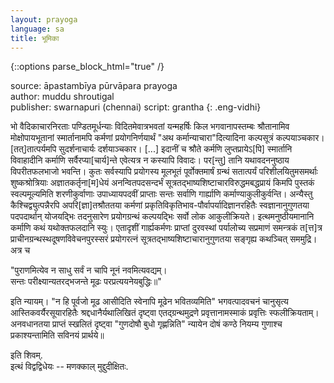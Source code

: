 ```yaml
---
layout: prayoga
language: sa
title: भूमिका
---
```


{::options parse_block_html="true" /}

source: āpastambīya pūrvāpara prayoga  
author: muddu shroutigal  
publisher: swarnapuri (chennai) 
script: grantha
{: .eng-vidhi}

भो वैदिकाचारनिरताः पण्डितमूर्धन्याः विदितमेवात्रभवतां यन्महर्षिः किल भगवानापस्तम्बः श्रौतानामिव मोक्षोपायभूतानां स्मार्तानामपि कर्मणां प्रयोगनिर्णयार्थं "अथ कर्मान्याचारा"दित्यादिना कल्पसूत्रं कल्पयाञ्चकार। [तत्]तात्पर्यमपि सुदर्शनाचार्यः दर्शयाञ्चकार। [...] इदानीं च श्रौते कर्मणि लुप्तप्रायेऽ[पि] स्मार्तानि विवाहादीनि कर्माणि सर्वैरप्या[चार्य]न्ते एवेत्यत्र न कस्यापि विवादः।
पर[न्तु] तानि यथावदननुष्ठाय विपरीतफलभाजो भवन्ति। कुतः सर्वस्यापि प्रयोगस्य मूलभूतं पूर्वोक्तमार्षं ग्रन्थं सतात्पर्यं परिशीलयितुमसमर्थाः शुष्कश्रोत्रियाः अज्ञातकर्तृना[म]धेयं अनन्वितपदसन्दर्भं सूत्रतद्भाष्यशिष्टाचारविरुद्धमबद्धप्रायं किमपि पुस्तकं स्वल्पमूल्यमिति शरणीकुर्वाणाः उपाध्यायपदवीं प्राप्ताः सन्तः सर्वाणि गार्ह्याणि कर्माण्याकुलीकुर्वन्ति।
अन्यैस्तु कैश्चिद्व्युत्पन्नैरपि अपरि[ज्ञा]तश्रौततया कर्मणां प्रकृतिविकृतिभाव-पौर्वापर्यादिज्ञानरहितैः स्वज्ञानानुगुणतया पदपदार्थान् योजयद्भिः तदनुसारेण प्रयोगग्रन्थं कल्पयद्भिः सर्वो लोक आकुलीक्रियते। इत्थमनुष्ठीयमानानि कर्माणि कथं यथोक्तफलदानि स्युः। एतादृशीं गार्ह्यकर्मणः प्राप्तां दुरवस्थां पर्यालोच्य सप्रमाणं समन्त्रकं त[त्त]त्र प्राचीनग्रन्थस्थदूषणविवेचनपुरस्सरं प्रयोगरत्नं सूत्रतद्भाष्यशिष्टाचारानुगुणतया सङ्गृह्य कथञ्चित् सममुद्रि। अत्र च

"पुराणमित्येव न साधु सर्वं न चापि नूनं नवमित्यवद्यम्।  
सन्तः परीक्ष्यान्यतरद्भजन्ते मूढः परप्रत्ययनेयबुद्धिः॥"

इति न्यायम्।
"न हि पूर्वजो मूढ आसीदिति स्वेनापि मूढेन भवितव्यमिति" भगवत्पादवचनं चानुसृत्य आस्तिकवर्यैरसूयारहितैः श्रद्दधानैर्यथालिखितं दृष्ट्वा एतद्ग्रन्थमुद्रणे प्रवृत्तानामस्माकं प्रवृत्तिः स्फलीक्रियताम्। अनवधानतया प्राप्तं स्खलितं दृष्ट्वा "गुणदोषौ बुधो गृह्णन्निति" न्यायेन दोषं कण्ठे नियम्य गुणाश्च प्रकाश्यन्तामिति
सविनयं प्रार्थये॥

इति शिवम्.    
इत्थं विद्वद्विधेयः -- मणक्काल् मुद्दुदीक्षितः.
